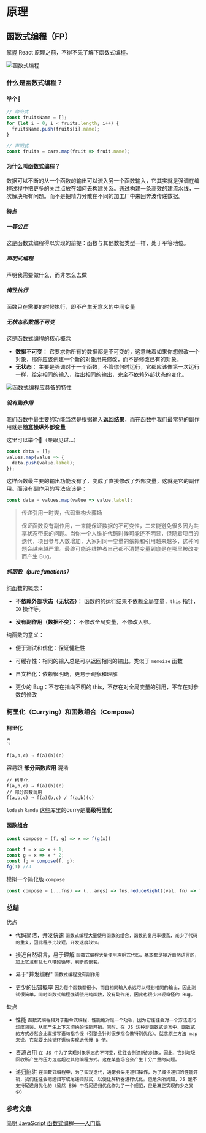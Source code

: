 # 原理

## 函数式编程（FP）

掌握 React 原理之前，不得不先了解下函数式编程。

![函数式编程](https://p9-juejin.byteimg.com/tos-cn-i-k3u1fbpfcp/8e314b125aa6451b978bbf4fdc1dd58b~tplv-k3u1fbpfcp-zoom-1.image)

### 什么是函数式编程？

#### 举个🌰

```js
// 命令式
const fruitsName = [];
for (let i = 0; i < fruits.length; i++) {
  fruitsName.push(fruits[i].name);
}

// 声明式
const fruits = cars.map(fruit => fruit.name);
```

#### 为什么叫函数式编程？

数据可以不断的从一个函数的输出可以流入另一个函数输入，它其实就是强调在编程过程中把更多的关注点放在如何去构建关系。通过构建一条高效的建流水线，一次解决所有问题。而不是把精力分散在不同的加工厂中来回奔波传递数据。

#### 特点

##### 一等公民

这是函数式编程得以实现的前提：函数与其他数据类型一样，处于平等地位。

##### 声明式编程

声明我需要做什么，而非怎么去做

##### 惰性执行

函数只在需要的时候执行，即不产生无意义的中间变量

##### 无状态和数据不可变

这是函数式编程的核心概念

* **数据不可变**： 它要求你所有的数据都是不可变的，这意味着如果你想修改一个对象，那你应该创建一个新的对象用来修改，而不是修改已有的对象。
* **无状态**： 主要是强调对于一个函数，不管你何时运行，它都应该像第一次运行一样，给定相同的输入，给出相同的输出，完全不依赖外部状态的变化。

![函数式编程应具备的特性](https://user-gold-cdn.xitu.io/2019/9/5/16d00f438daa6474?imageView2/0/w/1280/h/960/format/webp/ignore-error/1)

##### 没有副作用

我们函数中最主要的功能当然是根据输入**返回结果**，而在函数中我们最常见的副作用就是**随意操纵外部变量**

这里可以举个🌰（亲眼见过...）

```js
const data = [];
values.map(value => {
  data.push(value.label);
});
```

这样函数最主要的输出功能没有了，变成了直接修改了外部变量，这就是它的副作用。而没有副作用的写法应该是：

```js
const data = values.map(value => value.label);
```

> 传递引用一时爽，代码重构火葬场
> 
> 保证函数没有副作用，一来能保证数据的不可变性，二来能避免很多因为共享状态带来的问题。当你一个人维护代码时候可能还不明显，但随着项目的迭代，项目参与人数增加，大家对同一变量的依赖和引用越来越多，这种问题会越来越严重。最终可能连维护者自己都不清楚变量到底是在哪里被改变而产生 Bug。
  
##### 纯函数（pure functions）

纯函数的概念：

* **不依赖外部状态（无状态）**： 函数的的运行结果不依赖全局变量，`this` 指针，`IO` 操作等。

* **没有副作用（数据不变）**： 不修改全局变量，不修改入参。

纯函数的意义：

* 便于测试和优化：保证健壮性

* 可缓存性：相同的输入总是可以返回相同的输出。类似于 `memoize` 函数

* 自文档化：依赖很明确，更易于观察和理解

* 更少的 Bug：不存在指向不明的 this，不存在对全局变量的引用，不存在对参数的修改

### 柯里化（Currying）和函数组合（Compose）

#### 柯里化 

👇

`
f(a,b,c) → f(a)(b)(c)
`

容易跟 **部分函数应用** 混淆

```
// 柯里化
f(a,b,c) → f(a)(b)(c)
// 部分函数调用
f(a,b,c) → f(a)(b,c) / f(a,b)(c)
```

`lodash` `Ramda` 这些库里的curry是**高级柯里化**

#### 函数组合

```js
const compose = (f, g) => x => f(g(x))

const f = x => x + 1;
const g = x => x * 2;
const fg = compose(f, g);
fg(1) //3
```

模拟一个简化版 `compose`

```js
const compose = (...fns) => (...args) => fns.reduceRight((val, fn) => fn.apply(null, [].concat(val)), args);
```

### 总结

优点

* 代码简洁，开发快速
`
函数式编程大量使用函数的组合，函数的复用率很高，减少了代码的重复，因此程序比较短，开发速度较快。
`

* 接近自然语言，易于理解
`
函数式编程大量使用声明式代码，基本都是接近自然语言的，加上它没有乱七八糟的循环，判断的嵌套。
`
* 易于"并发编程"
`
函数式编程没有副作用
`

* 更少的出错概率
`
因为每个函数都很小，而且相同输入永远可以得到相同的输出，因此测试很简单，同时函数式编程强调使用纯函数，没有副作用，因此也很少出现奇怪的 Bug。
`

缺点

* 性能
`
函数式编程相对于指令式编程，性能绝对是一个短板，因为它往往会对一个方法进行过度包装，从而产生上下文切换的性能开销。同时，在 JS 这种非函数式语言中，函数式的方式必然会比直接写语句指令慢（引擎会针对很多指令做特别优化）。就拿原生方法 map 来说，它就要比纯循环语句实现迭代慢 8 倍。
`

* 资源占用
`
在 JS 中为了实现对象状态的不可变，往往会创建新的对象，因此，它对垃圾回收所产生的压力远远超过其他编程方式。这在某些场合会产生十分严重的问题。
`

* 递归陷阱
`
在函数式编程中，为了实现迭代，通常会采用递归操作，为了减少递归的性能开销，我们往往会把递归写成尾递归形式，以便让解析器进行优化。但是众所周知，JS 是不支持尾递归优化的（虽然 ES6 中将尾递归优化作为了一个规范，但是真正实现的少之又少）
`

### 参考文章

[简明 JavaScript 函数式编程——入门篇](https://juejin.im/post/6844903936378273799#heading-0)
